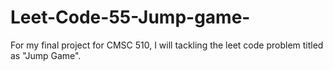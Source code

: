 # Leet-Code-55-Jump-game-
For my final project for CMSC 510, I will tackling the leet code problem titled as "Jump Game". 
